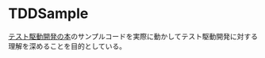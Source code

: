 # TDDSample

[テスト駆動開発の本](https://shop.ohmsha.co.jp/shopdetail/000000004967/)のサンプルコードを実際に動かしてテスト駆動開発に対する理解を深めることを目的としている。

